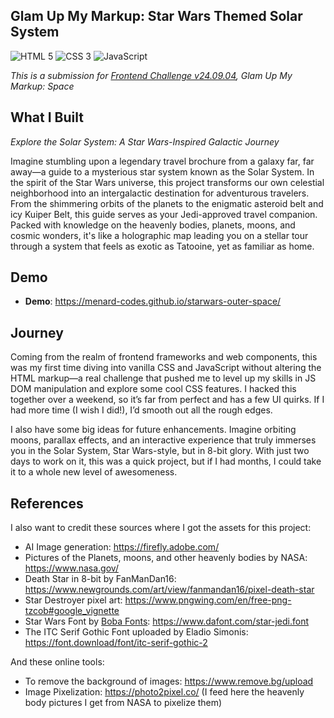 ## Glam Up My Markup: Star Wars Themed Solar System

![HTML 5](https://img.shields.io/badge/HTML5-E34F26?style=for-the-badge&logo=html5&logoColor=white)
![CSS 3](https://img.shields.io/badge/CSS3-1572B6?style=for-the-badge&logo=css3&logoColor=white)
![JavaScript](https://img.shields.io/badge/JavaScript-F7DF1E?style=for-the-badge&logo=javascript&logoColor=black)

_This is a submission for [Frontend Challenge v24.09.04](https://dev.to/challenges/frontend-2024-09-04), Glam Up My Markup: Space_

## What I Built

*Explore the Solar System: A Star Wars-Inspired Galactic Journey*

Imagine stumbling upon a legendary travel brochure from a galaxy far, far away—a guide to a mysterious star system known as the Solar System. In the spirit of the Star Wars universe, this project transforms our own celestial neighborhood into an intergalactic destination for adventurous travelers. From the shimmering orbits of the planets to the enigmatic asteroid belt and icy Kuiper Belt, this guide serves as your Jedi-approved travel companion. Packed with knowledge on the heavenly bodies, planets, moons, and cosmic wonders, it's like a holographic map leading you on a stellar tour through a system that feels as exotic as Tatooine, yet as familiar as home.

## Demo

- **Demo**: https://menard-codes.github.io/starwars-outer-space/

## Journey

Coming from the realm of frontend frameworks and web components, this was my first time diving into vanilla CSS and JavaScript without altering the HTML markup—a real challenge that pushed me to level up my skills in JS DOM manipulation and explore some cool CSS features. I hacked this together over a weekend, so it’s far from perfect and has a few UI quirks. If I had more time (I wish I did!), I’d smooth out all the rough edges.

I also have some big ideas for future enhancements. Imagine orbiting moons, parallax effects, and an interactive experience that truly immerses you in the Solar System, Star Wars-style, but in 8-bit glory. With just two days to work on it, this was a quick project, but if I had months, I could take it to a whole new level of awesomeness.

## References

I also want to credit these sources where I got the assets for this project:

- AI Image generation: https://firefly.adobe.com/
- Pictures of the Planets, moons, and other heavenly bodies by NASA: https://www.nasa.gov/
- Death Star in 8-bit by FanManDan16: https://www.newgrounds.com/art/view/fanmandan16/pixel-death-star
- Star Destroyer pixel art: https://www.pngwing.com/en/free-png-tzcob#google_vignette
- Star Wars Font by [Boba Fonts](https://www.dafont.com/boba-fonts.d150): https://www.dafont.com/star-jedi.font
- The ITC Serif Gothic Font uploaded by Eladio Simonis: https://font.download/font/itc-serif-gothic-2

And these online tools:

- To remove the background of images: https://www.remove.bg/upload
- Image Pixelization: https://photo2pixel.co/ (I feed here the heavenly body pictures I get from NASA to pixelize them)

